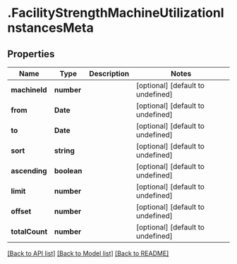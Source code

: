 # .FacilityStrengthMachineUtilizationInstancesMeta

## Properties

Name | Type | Description | Notes
------------ | ------------- | ------------- | -------------
**machineId** | **number** |  | [optional] [default to undefined]
**from** | **Date** |  | [optional] [default to undefined]
**to** | **Date** |  | [optional] [default to undefined]
**sort** | **string** |  | [optional] [default to undefined]
**ascending** | **boolean** |  | [optional] [default to undefined]
**limit** | **number** |  | [optional] [default to undefined]
**offset** | **number** |  | [optional] [default to undefined]
**totalCount** | **number** |  | [optional] [default to undefined]


[[Back to API list]](../README.md#documentation-for-api-endpoints) [[Back to Model list]](../README.md#documentation-for-models) [[Back to README]](../README.md)
